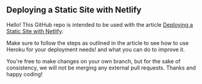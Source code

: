 ## Deploying a Static Site with Netlify
Hello! This GitHub repo is intended to be used with the article [Deploying a Static Site with Netlify](https://www.codecademy.com/articles/deploying-a-static-site-with-netlify).

Make sure to follow the steps as outlined in the article to see how to use Heroku for your deployment needs! and what you can do to improve it.

You're free to make changes on your own branch, but for the sake of consistency, we will not be merging any external pull requests. Thanks and happy coding!
